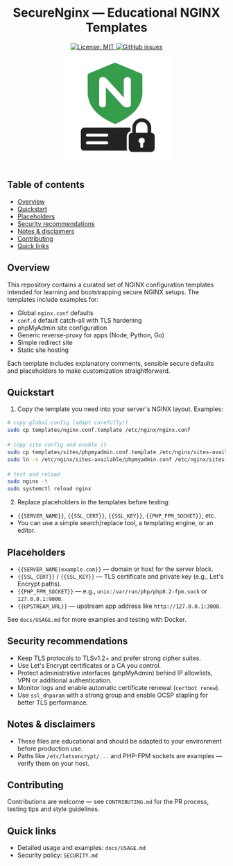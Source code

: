 <h1 align="center">SecureNginx — Educational NGINX Templates</h1>

<p align="center">
  <a href="LICENSE">
    <img src="https://img.shields.io/badge/License-MIT-yellow.svg" alt="License: MIT">
  </a>
  <a href="https://github.com/izeleam/securenginx/issues">
    <img src="https://img.shields.io/github/issues/izeleam/securenginx" alt="GitHub issues">
  </a>
</p>

<p align="center">
  <img src="/.github/secure_nginx_logo.png" alt="Icon" width="250">
</p>

## Table of contents
- [Overview](#overview)
- [Quickstart](#quickstart)
- [Placeholders](#placeholders)
- [Security recommendations](#security-recommendations)
- [Notes & disclaimers](#notes--disclaimers)
- [Contributing](#contributing)
- [Quick links](#quick-links)

## Overview

This repository contains a curated set of NGINX configuration templates intended for learning and bootstrapping secure NGINX setups. The templates include examples for:

- Global `nginx.conf` defaults
- `conf.d` default catch-all with TLS hardening
- phpMyAdmin site configuration
- Generic reverse-proxy for apps (Node, Python, Go)
- Simple redirect site
- Static site hosting

Each template includes explanatory comments, sensible secure defaults and placeholders to make customization straightforward.

## Quickstart

1. Copy the template you need into your server's NGINX layout. Examples:

```bash
# copy global config (adapt carefully!)
sudo cp templates/nginx.conf.template /etc/nginx/nginx.conf

# copy site config and enable it
sudo cp templates/sites/phpmyadmin.conf.template /etc/nginx/sites-available/phpmyadmin.conf
sudo ln -s /etc/nginx/sites-available/phpmyadmin.conf /etc/nginx/sites-enabled/

# test and reload
sudo nginx -t
sudo systemctl reload nginx
```

2. Replace placeholders in the templates before testing:

- `{{SERVER_NAME}}`, `{{SSL_CERT}}`, `{{SSL_KEY}}`, `{{PHP_FPM_SOCKET}}`, etc.
- You can use a simple search/replace tool, a templating engine, or an editor.

## Placeholders

- `{{SERVER_NAME|example.com}}` — domain or host for the server block.
- `{{SSL_CERT}}` / `{{SSL_KEY}}` — TLS certificate and private key (e.g., Let's Encrypt paths).
- `{{PHP_FPM_SOCKET}}` — e.g., `unix:/var/run/php/php8.2-fpm.sock` or `127.0.0.1:9000`.
- `{{UPSTREAM_URL}}` — upstream app address like `http://127.0.0.1:3000`.

See `docs/USAGE.md` for more examples and testing with Docker.

## Security recommendations

- Keep TLS protocols to TLSv1.2+ and prefer strong cipher suites.
- Use Let's Encrypt certificates or a CA you control.
- Protect administrative interfaces (phpMyAdmin) behind IP allowlists, VPN or additional authentication.
- Monitor logs and enable automatic certificate renewal (`certbot renew`).
- Use `ssl_dhparam` with a strong group and enable OCSP stapling for better TLS performance.

## Notes & disclaimers

- These files are educational and should be adapted to your environment before production use.
- Paths like `/etc/letsencrypt/...` and PHP-FPM sockets are examples — verify them on your host.

## Contributing

Contributions are welcome — see `CONTRIBUTING.md` for the PR process, testing tips and style guidelines.

## Quick links

- Detailed usage and examples: `docs/USAGE.md`
- Security policy: `SECURITY.md`
